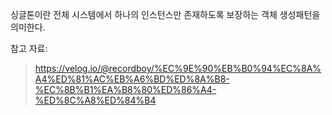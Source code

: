 싱글톤이란 전체 시스템에서 하나의 인스턴스만 존재하도록 보장하는 객체 생성패턴을 의미한다.

참고 자료:

> https://velog.io/@recordboy/%EC%9E%90%EB%B0%94%EC%8A%A4%ED%81%AC%EB%A6%BD%ED%8A%B8-%EC%8B%B1%EA%B8%80%ED%86%A4-%ED%8C%A8%ED%84%B4

